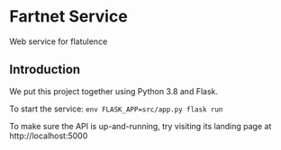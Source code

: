 # Fartnet Service
Web service for flatulence

## Introduction

We put this project together using Python 3.8 and Flask.

To start the service:
`env FLASK_APP=src/app.py flask run`

To make sure the API is up-and-running, try visiting its landing page at http://localhost:5000
